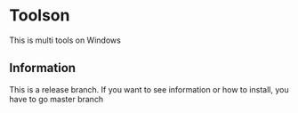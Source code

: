 # Toolson
This is multi tools on Windows

## Information
This is a release branch. If you want to see information or how to install, you have to go master branch
